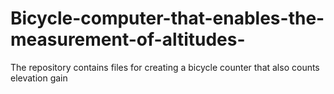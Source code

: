 # Bicycle-computer-that-enables-the-measurement-of-altitudes-
The repository contains files for creating a bicycle counter that also counts elevation gain
